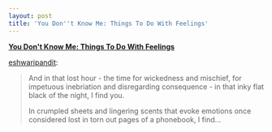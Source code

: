 ```yaml
---
layout: post
title: 'You Don''t Know Me: Things To Do With Feelings'
---
```


<strong><a href="http://eshwaripandit.tumblr.com/post/19588324692/things-to-do-with-feelings">You Don't Know Me: Things To Do With Feelings</a></strong><p><p><a href="http://eshwaripandit.tumblr.com/post/19588324692/things-to-do-with-feelings" class="tumblr_blog" target="_blank">eshwaripandit</a>:</p>

<blockquote>

<p class="MsoNormal">And in that lost hour - the time for wickedness and mischief, for impetuous inebriation and disregarding consequence - in that inky flat black of the night, I find you.</p>
<p class="MsoNormal">In crumpled sheets and lingering scents that evoke emotions once considered lost in torn out pages of a phonebook, I find&hellip;</p></blockquote></p>